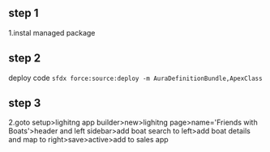 ## step 1

1.instal managed package

## step 2

deploy code
`sfdx force:source:deploy -m AuraDefinitionBundle,ApexClass`

## step 3

2.goto setup>lighitng app builder>new>lighitng page>name='Friends with Boats'>header and left sidebar>add boat search to left>add boat details and map to right>save>active>add to sales app
